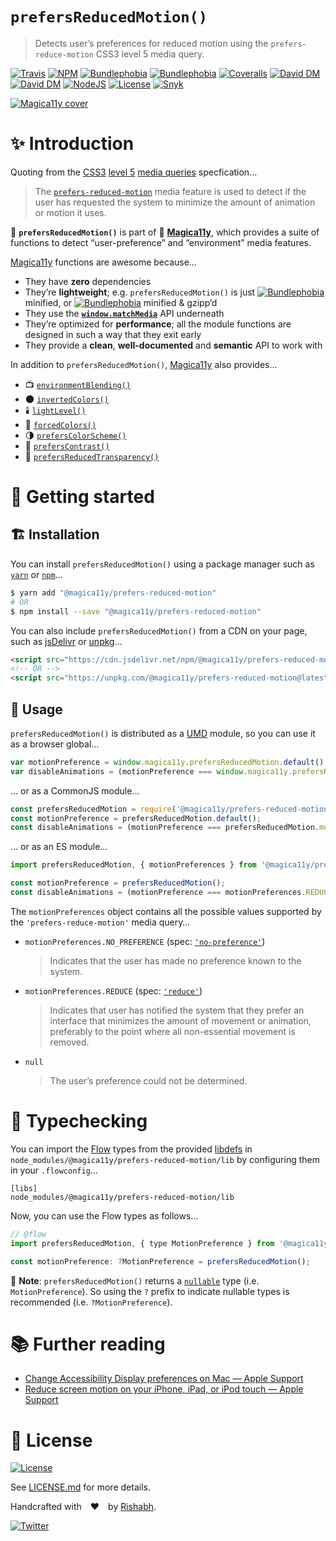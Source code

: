 `prefersReducedMotion()`
========================
> Detects user’s preferences for reduced motion using the `prefers-reduce-motion` CSS3 level 5 media query.

[![Travis](https://img.shields.io/travis/com/magica11y/prefers-reduced-motion.svg?style=for-the-badge)](https://travis-ci.com/magica11y/prefers-reduced-motion)
[![NPM](https://img.shields.io/npm/v/@magica11y/prefers-reduced-motion.svg?style=for-the-badge "NPM")](https://www.npmjs.com/package/@magica11y/prefers-reduced-motion)
[![Bundlephobia](https://img.shields.io/bundlephobia/min/@magica11y/prefers-reduced-motion.svg?style=for-the-badge "Bundle size (minified)")](https://bundlephobia.com/result?p=@magica11y/prefers-reduced-motion)
[![Bundlephobia](https://img.shields.io/bundlephobia/minzip/@magica11y/prefers-reduced-motion.svg?style=for-the-badge "Bundle size (minified+gzipped)")](https://bundlephobia.com/result?p=@magica11y/prefers-reduced-motion)
[![Coveralls](https://img.shields.io/coveralls/magica11y/prefers-reduced-motion.svg?style=for-the-badge "Test coverage status")](https://coveralls.io/r/magica11y/prefers-reduced-motion)
[![David DM](https://img.shields.io/david/magica11y/prefers-reduced-motion.svg?style=for-the-badge "Dependencies")](https://david-dm.org/magica11y/prefers-reduced-motion)
[![David DM](https://img.shields.io/david/dev/magica11y/prefers-reduced-motion.svg?style=for-the-badge "Dev Dependencies")](https://david-dm.org/magica11y/prefers-reduced-motion?type=dev)
[![NodeJS](https://img.shields.io/node/v/@magica11y/prefers-reduced-motion.svg?style=for-the-badge "Node engine")](https://www.npmjs.com/package/@magica11y/prefers-reduced-motion)
[![License](https://img.shields.io/github/license/magica11y/prefers-reduced-motion.svg?style=for-the-badge "MIT license")](LICENSE.md)
[![Snyk](https://img.shields.io/snyk/vulnerabilities/github/magica11y/prefers-reduced-motion?style=for-the-badge "Snyk vulnerabilities status")](https://snyk.io/test/github/magica11y/prefers-reduced-motion?targetFile=package.json)

[![Magica11y cover](https://cdn.jsdelivr.net/gh/magica11y/cauldron@1.0.7/assets/Magica11y-cover.jpg "Magica11y cover")](https://magica11y.github.io)


# :sparkles: Introduction

Quoting from the [CSS3](https://developer.mozilla.org/en-US/docs/Web/CSS/CSS3) [level 5](https://drafts.csswg.org/mediaqueries-5)
[media queries](https://developer.mozilla.org/en-US/docs/Web/CSS/Media_Queries) specfication…

> The [`prefers-reduced-motion`](https://drafts.csswg.org/mediaqueries-5/#prefers-reduced-motion) media feature
> is used to detect if the user has requested the system to minimize the amount of animation or motion it uses.

:roller_coaster: **`prefersReducedMotion()`** is part of :crystal_ball: [**Magica11y**](https://magica11y.github.io),
which provides a suite of functions to detect “user-preference” and “environment” media features.

[Magica11y](https://magica11y.github.io) functions are awesome because…
  * They have **zero** dependencies
  * They’re **lightweight**; e.g. `prefersReducedMotion()` is just [![Bundlephobia](https://img.shields.io/bundlephobia/min/@magica11y/prefers-reduced-motion.svg?style=flat-square&label "Bundle size (minified)")](https://bundlephobia.com/result?p=@magica11y/prefers-reduced-motion) minified, or [![Bundlephobia](https://img.shields.io/bundlephobia/minzip/@magica11y/prefers-reduced-motion.svg?style=flat-square&label "Bundle size (minified+gzipped)")](https://bundlephobia.com/result?p=@magica11y/prefers-reduced-motion) minified & gzipp’d
  * They use the **[`window.matchMedia`](https://developer.mozilla.org/docs/Web/API/Window/matchMedia)** API underneath
  * They’re optimized for **performance**; all the module functions are designed in such a way that they exit early
  * They provide a **clean**, **well-documented** and **semantic** API to work with

In addition to `prefersReducedMotion()`, [Magica11y](https://magica11y.github.io) also provides…

  * :tv: [`environmentBlending()`](https://github.com/magica11y/environment-blending)
  * :new_moon: [`invertedColors()`](https://github.com/magica11y/inverted-colors)
  * :candle: [`lightLevel()`](https://github.com/magica11y/light-level)
  * :art: [`forcedColors()`](https://github.com/magica11y/forced-colors)
  * :last_quarter_moon: [`prefersColorScheme()`](https://github.com/magica11y/prefers-color-scheme)
  * :high_brightness: [`prefersContrast()`](https://github.com/magica11y/prefers-contrast)
  * :gem: [`prefersReducedTransparency()`](https://github.com/magica11y/prefers-reduced-transparency)

# :rocket: Getting started

## :building_construction: Installation

You can install `prefersReducedMotion()` using a package manager such as [`yarn`](https://yarnpkg.com/en/package/@magica11y/prefers-reduced-motion) or [`npm`](https://www.npmjs.com/package/@magica11y/prefers-reduced-motion)…

```sh
$ yarn add "@magica11y/prefers-reduced-motion"
# OR
$ npm install --save "@magica11y/prefers-reduced-motion"
```

You can also include `prefersReducedMotion()` from a CDN on your page, such as [jsDelivr](https://www.jsdelivr.com/package/npm/@magica11y/prefers-reduced-motion) or [unpkg](https://unpkg.com/@magica11y/prefers-reduced-motion)…

```html
<script src="https://cdn.jsdelivr.net/npm/@magica11y/prefers-reduced-motion@latest/dist/magica11y.prefersReducedMotion.min.js"></script>
<!-- OR -->
<script src="https://unpkg.com/@magica11y/prefers-reduced-motion@latest/dist/magica11y.prefersReducedMotion.js"></script>
```

## :game_die: Usage

`prefersReducedMotion()` is distributed as a [UMD](https://github.com/umdjs/umd) module, so you can use it as a browser global…

```js
var motionPreference = window.magica11y.prefersReducedMotion.default();
var disableAnimations = (motionPreference === window.magica11y.prefersReducedMotion.motionPreferences.REDUCE);
```

… or as a CommonJS module…

```js
const prefersReducedMotion = require('@magica11y/prefers-reduced-motion');
const motionPreference = prefersReducedMotion.default();
const disableAnimations = (motionPreference === prefersReducedMotion.motionPreferences.REDUCE);
```

… or as an ES module…

```js
import prefersReducedMotion, { motionPreferences } from '@magica11y/prefers-reduced-motion';

const motionPreference = prefersReducedMotion();
const disableAnimations = (motionPreference === motionPreferences.REDUCE);
```

The `motionPreferences` object contains all the possible values supported by the `'prefers-reduce-motion'` media query…

* `motionPreferences.NO_PREFERENCE` (spec: [`'no-preference'`](https://drafts.csswg.org/mediaqueries-5/#valdef-media-prefers-reduced-motion-no-preference))
  > Indicates that the user has made no preference known to the system.
* `motionPreferences.REDUCE` (spec: [`'reduce'`](https://drafts.csswg.org/mediaqueries-5/#valdef-media-prefers-reduced-motion-reduce))
  > Indicates that user has notified the system that they prefer an interface that minimizes the amount of movement or animation,
  > preferably to the point where all non-essential movement is removed.
* `null`
  > The user’s preference could not be determined.


# :checkered_flag: Typechecking

You can import the [Flow](https://flow.org) types from the provided [libdefs](https://flow.org/en/docs/libdefs)
in `node_modules/@magica11y/prefers-reduced-motion/lib` by configuring them in your `.flowconfig`…

```
[libs]
node_modules/@magica11y/prefers-reduced-motion/lib
```

Now, you can use the Flow types as follows…

```js
// @flow
import prefersReducedMotion, { type MotionPreference } from '@magica11y/prefers-reduced-motion';

const motionPreference: ?MotionPreference = prefersReducedMotion();
```

:tophat: **Note**: `prefersReducedMotion()` returns a [`nullable`](https://flow.org/en/docs/types/primitives/#toc-null-and-void)
type (i.e. `MotionPreference`). So using the `?` prefix to indicate nullable types is recommended (i.e. `?MotionPreference`).


# :books: Further reading

* [Change Accessibility Display preferences on Mac — Apple Support](https://support.apple.com/guide/mac-help/unac089/mac)
* [Reduce screen motion on your iPhone, iPad, or iPod touch — Apple Support](https://support.apple.com/en-lamr/HT202655)


# :scroll: License

[![License](https://img.shields.io/github/license/magica11y/magica11y.svg?style=for-the-badge "MIT license")](LICENSE.md)

See [LICENSE.md](LICENSE.md) for more details.

Handcrafted with :heart: by [Rishabh](https://github.com/rishabh-ink).

[![Twitter](https://img.shields.io/twitter/follow/rishabh_ink.svg?style=social)](https://twitter.com/rishabh_ink)
